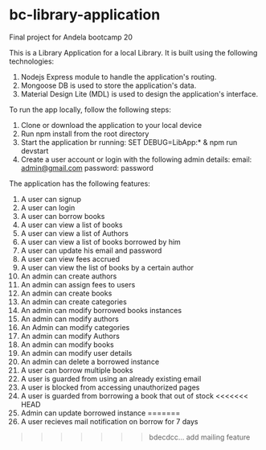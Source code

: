 # bc-library-application
Final project for Andela bootcamp 20

This is a Library Application for a local Library. It is built using the following technologies:
1. Nodejs Express module to handle the application's routing.
2. Mongoose DB is used to store the application's data.
3. Material Design Lite (MDL) is used to design the application's interface.

To run the app locally, follow the following steps:
1. Clone or download the application to your local device
2. Run npm install from the root directory
3. Start the application br running: SET DEBUG=LibApp:* & npm run devstart
4. Create a user account or login with the following admin details:
   email: admin@gmail.com
   password: password

The application has the following features:

1. A user can signup
2. A user can login
3. A user can borrow books
4. A user can view a list of books
5. A user can view a list of Authors
6. A user can view a list of books borrowed by him
7. A user can update his email and password
8. A user can view fees accrued
9. A user can view the list of books by a certain author
10. An admin can create authors
11. An admin can assign fees to users
12. An admin can create books
13. An admin can create categories
14. An admin can modify borrowed books instances
15. An admin can modify authors
16. An Admin can modify categories
17. An admin can modify Authors
18. An admin can modify books
19. An admin can modify user details
20. An admin can delete a borrowed instance
21. A user can borrow multiple books
22. A user is guarded from using an already existing email
23. A user is blocked from accessing unauthorized pages
24. A user is guarded from borrowing a book that out of stock
<<<<<<< HEAD
25. Admin can update borrowed instance
=======
25. A user recieves mail notification on borrow for 7 days
>>>>>>> bdecdcc... add mailing feature
